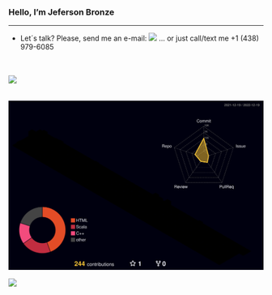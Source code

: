 ### Hello, I’m Jeferson Bronze
<hr>

- Let´s talk? Please, send me an e-mail: <a href = "mailto:jefersonbronze@gmail.com"><img src="https://img.shields.io/badge/-Gmail-db4a39?style=for-the-badge&logo=gmail&logoColor=white" target="_blank"></a>
... or just call/text me +1 (438) 979-6085

<br>

<!-- Tecnologis que domino -->
<br>
<a href="https://skillicons.dev">
  <img src="https://skillicons.dev/icons?i=aws,linux,git,vim,vscode,cpp,css,html,nodejs,postgres,mongodb,docker,grafana,prometheus," />
</a>
<br>
<br>

![](./profile-3d-contrib/profile-night-rainbow.svg)

<!-- Endereços para contato -->

<div> 
<a href="https://www.linkedin.com/in/jefersonbronze/" target="_blank"><img src="https://img.shields.io/badge/-LinkedIn-%230077B5?style=for-the-badge&logo=linkedin&logoColor=white" target="_blank"></a>
</div>
